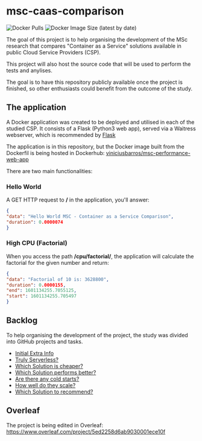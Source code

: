 # msc-caas-comparison

![Docker Pulls](https://img.shields.io/docker/pulls/viniciusbarros/msc-performance-web-app)
![Docker Image Size (latest by date)](https://img.shields.io/docker/image-size/viniciusbarros/msc-performance-web-app)

The goal of this project is to help organising the development of the MSc research that compares "Container as a Service" solutions available in public Cloud Service Providers (CSP).

This project will also host the source code that will be used to perform the tests and anylises.

The goal is to have this repository publicly available once the project is finished, so other enthusiasts could benefit from the outcome of the study.

## The application
A Docker application was created to be deployed and utilised in each of the studied CSP.
It consists of a Flask (Python3 web app), served via a Waitress webserver, which is recommended by [Flask](https://flask.palletsprojects.com/en/1.1.x/tutorial/deploy/#run-with-a-production-server)

The application is in this repository, but the Docker image built from the Dockerfil is being hosted in Dockerhub: [viniciusbarros/msc-performance-web-app](https://hub.docker.com/repository/registry-1.docker.io/viniciusbarros/msc-performance-web-app)

There are two main functionalities:
### Hello World
A GET HTTP request to **/** in the application, you'll answer:

```json
{
"data": "Hello World MSC - Container as a Service Comparison",
"duration": 0.0000074
}
```

### High CPU (Factorial)
When you access the path **/cpu/factorial/<NUMBER>**, the application will calculate the factorial for the given number and return:

```json
{
"data": "Factorial of 10 is: 3628800",
"duration": 0.0000155,
"end": 1601134255.7055125,
"start": 1601134255.705497
}
```


## Backlog
To help organising the development of the project, the study was divided into GitHub projects and tasks.

* [Initial Extra Info](https://github.com/viniciusbarros/msc-caas-comparison/projects/1)
* [Truly Serverless?](https://github.com/viniciusbarros/msc-caas-comparison/projects/2)
* [Which Solution is cheaper?](https://github.com/viniciusbarros/msc-caas-comparison/projects/3)
* [Which Solution performs better?](https://github.com/viniciusbarros/msc-caas-comparison/projects/4)
* [Are there any cold starts?](https://github.com/viniciusbarros/msc-caas-comparison/projects/5)
* [How well do they scale?](https://github.com/viniciusbarros/msc-caas-comparison/projects/6)
* [Which Solution to recommend?](https://github.com/viniciusbarros/msc-caas-comparison/projects/7)

## Overleaf 
The project is being edited in Overleaf:
https://www.overleaf.com/project/5ed2258d6ab9030001ece10f
